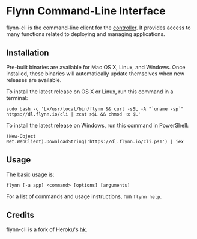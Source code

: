 # Flynn Command-Line Interface

flynn-cli is the command-line client for the [controller](/controller). It provides
access to many functions related to deploying and managing applications.

## Installation

Pre-built binaries are available for Mac OS X, Linux, and Windows. Once
installed, these binaries will automatically update themselves when new releases
are available.

To install the latest release on OS X or Linux, run this command in a terminal:

```text
sudo bash -c 'L=/usr/local/bin/flynn && curl -sSL -A "`uname -sp`" https://dl.flynn.io/cli | zcat >$L && chmod +x $L'
```

To install the latest release on Windows, run this command in PowerShell:

```text
(New-Object Net.WebClient).DownloadString('https://dl.flynn.io/cli.ps1') | iex
```


## Usage

The basic usage is:

```text
flynn [-a app] <command> [options] [arguments]
```

For a list of commands and usage instructions, run `flynn help`.

## Credits

flynn-cli is a fork of Heroku's [hk](https://github.com/heroku/hk).
